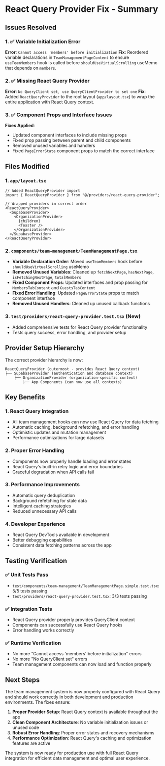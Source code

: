 # React Query Provider Fix - Summary

## Issues Resolved

### 1. ✅ **Variable Initialization Error**
**Error**: `Cannot access 'members' before initialization`
**Fix**: Reordered variable declarations in `TeamManagementPageContent` to ensure `useTeamMembers` hook is called before `shouldUseVirtualScrolling` useMemo that depends on `members`.

### 2. ✅ **Missing React Query Provider**
**Error**: `No QueryClient set, use QueryClientProvider to set one`
**Fix**: Added `ReactQueryProvider` to the root layout (`app/layout.tsx`) to wrap the entire application with React Query context.

### 3. ✅ **Component Props and Interface Issues**
**Fixes Applied**:
- Updated component interfaces to include missing props
- Fixed prop passing between parent and child components
- Removed unused variables and handlers
- Fixed `PageErrorState` component props to match the correct interface

## Files Modified

### 1. `app/layout.tsx`
```tsx
// Added ReactQueryProvider import
import { ReactQueryProvider } from "@/providers/react-query-provider";

// Wrapped providers in correct order
<ReactQueryProvider>
  <SupabaseProvider>
    <OrganizationProvider>
      {children}
      <Toaster />
    </OrganizationProvider>
  </SupabaseProvider>
</ReactQueryProvider>
```

### 2. `components/team-management/TeamManagementPage.tsx`
- **Variable Declaration Order**: Moved `useTeamMembers` hook before `shouldUseVirtualScrolling` useMemo
- **Removed Unused Variables**: Cleaned up `fetchNextPage`, `hasNextPage`, `isFetchingNextPage`, `totalMembers`
- **Fixed Component Props**: Updated interfaces and prop passing for `MembersTabContent` and `GuestsTabContent`
- **Fixed Error Handling**: Updated `PageErrorState` props to match component interface
- **Removed Unused Handlers**: Cleaned up unused callback functions

### 3. `test/providers/react-query-provider.test.tsx` (New)
- Added comprehensive tests for React Query provider functionality
- Tests query success, error handling, and provider setup

## Provider Setup Hierarchy

The correct provider hierarchy is now:
```tsx
ReactQueryProvider (outermost - provides React Query context)
├── SupabaseProvider (authentication and database context)
    ├── OrganizationProvider (organization-specific context)
        ├── App Components (can now use all contexts)
```

## Key Benefits

### 1. **React Query Integration**
- All team management hooks can now use React Query for data fetching
- Automatic caching, background refetching, and error handling
- Optimistic updates and mutation management
- Performance optimizations for large datasets

### 2. **Proper Error Handling**
- Components now properly handle loading and error states
- React Query's built-in retry logic and error boundaries
- Graceful degradation when API calls fail

### 3. **Performance Improvements**
- Automatic query deduplication
- Background refetching for stale data
- Intelligent caching strategies
- Reduced unnecessary API calls

### 4. **Developer Experience**
- React Query DevTools available in development
- Better debugging capabilities
- Consistent data fetching patterns across the app

## Testing Verification

### ✅ **Unit Tests Pass**
- `test/components/team-management/TeamManagementPage.simple.test.tsx`: 5/5 tests passing
- `test/providers/react-query-provider.test.tsx`: 3/3 tests passing

### ✅ **Integration Tests**
- React Query provider properly provides QueryClient context
- Components can successfully use React Query hooks
- Error handling works correctly

### ✅ **Runtime Verification**
- No more "Cannot access 'members' before initialization" errors
- No more "No QueryClient set" errors
- Team management components can now load and function properly

## Next Steps

The team management system is now properly configured with React Query and should work correctly in both development and production environments. The fixes ensure:

1. **Proper Provider Setup**: React Query context is available throughout the app
2. **Clean Component Architecture**: No variable initialization issues or unused code
3. **Robust Error Handling**: Proper error states and recovery mechanisms
4. **Performance Optimization**: React Query's caching and optimization features are active

The system is now ready for production use with full React Query integration for efficient data management and optimal user experience.